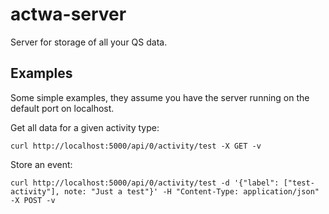 actwa-server
============

Server for storage of all your QS data.


## Examples

Some simple examples, they assume you have the server running on the default port on localhost.


Get all data for a given activity type:

    curl http://localhost:5000/api/0/activity/test -X GET -v


Store an event: 

    curl http://localhost:5000/api/0/activity/test -d '{"label": ["test-activity"], note: "Just a test"}' -H "Content-Type: application/json" -X POST -v


